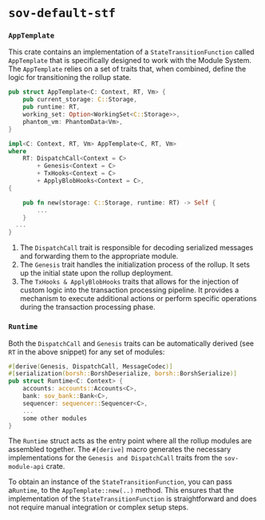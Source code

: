 # `sov-default-stf`

### `AppTemplate`

This crate contains an implementation of a `StateTransitionFunction` called `AppTemplate` that is specifically designed to work with the Module System. The `AppTemplate` relies on a set of traits that, when combined, define the logic for transitioning the rollup state.

```rust
pub struct AppTemplate<C: Context, RT, Vm> {
    pub current_storage: C::Storage,
    pub runtime: RT,
    working_set: Option<WorkingSet<C::Storage>>,
    phantom_vm: PhantomData<Vm>,
}

impl<C: Context, RT, Vm> AppTemplate<C, RT, Vm>
where
    RT: DispatchCall<Context = C>
        + Genesis<Context = C>
        + TxHooks<Context = C>
        + ApplyBlobHooks<Context = C>,
{

    pub fn new(storage: C::Storage, runtime: RT) -> Self {
        ...
    }
  ...
}
```

1. The `DispatchCall` trait is responsible for decoding serialized messages and forwarding them to the appropriate module.
1. The `Genesis` trait handles the initialization process of the rollup. It sets up the initial state upon the rollup deployment.
1. The `TxHooks & ApplyBlobHooks` traits that allows for the injection of custom logic into the transaction processing pipeline. It provides a mechanism to execute additional actions or perform specific operations during the transaction processing phase.

### `Runtime`

Both the `DispatchCall` and `Genesis` traits can be automatically derived (see `RT` in the above snippet) for any set of modules:

```rust
#[derive(Genesis, DispatchCall, MessageCodec)]
#[serialization(borsh::BorshDeserialize, borsh::BorshSerialize)]
pub struct Runtime<C: Context> {
    accounts: accounts::Accounts<C>,
    bank: sov_bank::Bank<C>,
    sequencer: sequencer::Sequencer<C>,
    ...
    some other modules
}
```

The `Runtime` struct acts as the entry point where all the rollup modules are assembled together. The `#[derive]` macro generates the necessary implementations for the `Genesis and DispatchCall` traits from the `sov-module-api` crate.

To obtain an instance of the `StateTransitionFunction`, you can pass a`Runtime`, to the `AppTemplate::new(..)` method. This ensures that the implementation of the `StateTransitionFunction` is straightforward and does not require manual integration or complex setup steps.
